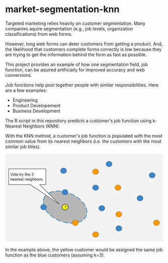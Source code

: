 # market-segmentation-knn

Targeted marketing relies heavily on customer segmentation. Many companies aquire segmentation (e.g., job levels, organization classifications) from web forms.

However, long web forms can deter customers from getting a product. And, the likelihood that customers complete forms correctly is low because they are trying to get the information behind the form as fast as possible.

This project provides an example of how one segmentation field, job function, can be aquired artificially for improved accuracy and web conversions.

Job functions help pool together people with similar responsibilities. Here are a few examples:

* Engineering
* Product Developement
* Business Development

The R script in this repository predicts a customer's job function using k-Nearest Neighbors (KNN).

With the KNN method, a customer's job function is populated with the most common value from its nearest neighbors (i.e. the customers with the most similar job titles).

<img src= "https://github.com/JohnvanZalk/market-segmentation-knn/blob/master/images/knn.JPG" width="500">

In the example above, the yellow customer would be assigned the same job function as the blue customers (assuming k=3).
